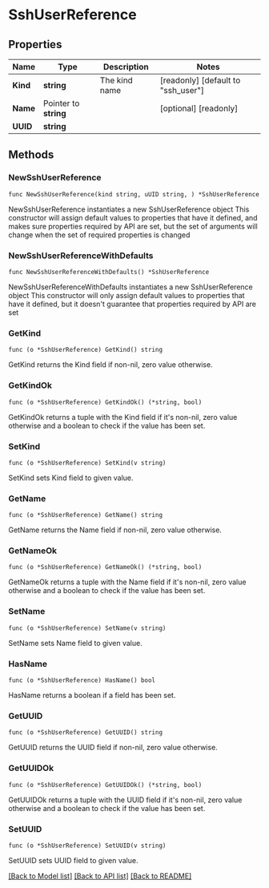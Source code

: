 # SshUserReference

## Properties

Name | Type | Description | Notes
------------ | ------------- | ------------- | -------------
**Kind** | **string** | The kind name | [readonly] [default to "ssh_user"]
**Name** | Pointer to **string** |  | [optional] [readonly] 
**UUID** | **string** |  | 

## Methods

### NewSshUserReference

`func NewSshUserReference(kind string, uUID string, ) *SshUserReference`

NewSshUserReference instantiates a new SshUserReference object
This constructor will assign default values to properties that have it defined,
and makes sure properties required by API are set, but the set of arguments
will change when the set of required properties is changed

### NewSshUserReferenceWithDefaults

`func NewSshUserReferenceWithDefaults() *SshUserReference`

NewSshUserReferenceWithDefaults instantiates a new SshUserReference object
This constructor will only assign default values to properties that have it defined,
but it doesn't guarantee that properties required by API are set

### GetKind

`func (o *SshUserReference) GetKind() string`

GetKind returns the Kind field if non-nil, zero value otherwise.

### GetKindOk

`func (o *SshUserReference) GetKindOk() (*string, bool)`

GetKindOk returns a tuple with the Kind field if it's non-nil, zero value otherwise
and a boolean to check if the value has been set.

### SetKind

`func (o *SshUserReference) SetKind(v string)`

SetKind sets Kind field to given value.


### GetName

`func (o *SshUserReference) GetName() string`

GetName returns the Name field if non-nil, zero value otherwise.

### GetNameOk

`func (o *SshUserReference) GetNameOk() (*string, bool)`

GetNameOk returns a tuple with the Name field if it's non-nil, zero value otherwise
and a boolean to check if the value has been set.

### SetName

`func (o *SshUserReference) SetName(v string)`

SetName sets Name field to given value.

### HasName

`func (o *SshUserReference) HasName() bool`

HasName returns a boolean if a field has been set.

### GetUUID

`func (o *SshUserReference) GetUUID() string`

GetUUID returns the UUID field if non-nil, zero value otherwise.

### GetUUIDOk

`func (o *SshUserReference) GetUUIDOk() (*string, bool)`

GetUUIDOk returns a tuple with the UUID field if it's non-nil, zero value otherwise
and a boolean to check if the value has been set.

### SetUUID

`func (o *SshUserReference) SetUUID(v string)`

SetUUID sets UUID field to given value.



[[Back to Model list]](../README.md#documentation-for-models) [[Back to API list]](../README.md#documentation-for-api-endpoints) [[Back to README]](../README.md)


